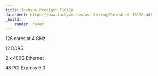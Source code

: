 ```yaml
---
title: Tachyum Prodigy™ T16128
datasheet: https://www.tachyum.com/assets/img/Datasheet-16128.pdf
_build:
    render: never
---
```

128 cores at 4 GHz

12 DDR5

2 x 400G Ethernet

48 PCI Express 5.0